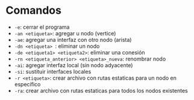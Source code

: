 # Comandos
- `-e`: cerrar el programa 
- `-an <etiqueta>`: agregar u nodo (vertice) 
- `-ae`: agregar una interfaz con otro nodo (arista)
- `-dn <etiqueta> `: eliminar un nodo
- `-de <etiqueta1> <etiqueta2>`: eliminar una conesión
- `-rn <etiqueta_anterior> <etiqueta>_nueva`: renombrar nodo
- `-ai`: agregar interfaz local (sin nodo adyacente)
- `-si`: sustituir interfaces locales
- `-r <etiqueta>`: crear archivo con rutas estaticas para un nodo en específico
- `-ra`: crear archivo con rutas estaticas para todos los nodos existentes
